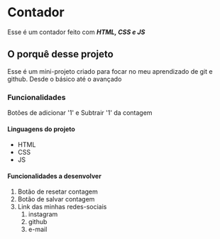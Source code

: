 # Contador
Esse é um contador feito com _**HTML, CSS e JS**_
## O porquê desse projeto
Esse é um mini-projeto criado para focar no meu aprendizado de git e github. Desde o básico até o avançado
### Funcionalidades
Botões de adicionar '1' e Subtrair '1' da contagem
#### Linguagens do projeto
* HTML
* CSS
* JS
#### Funcionalidades a desenvolver
1. Botão de resetar contagem
2. Botão de salvar contagem
3. Link das minhas redes-sociais
    1. instagram
    2. github
    3. e-mail
